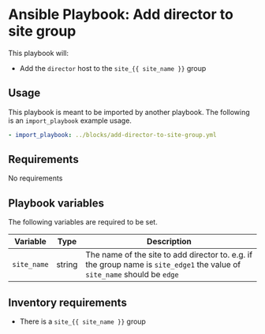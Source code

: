 # Ansible Playbook: Add director to site group

This playbook will:

- Add the `director` host to the `site_{{ site_name }}` group

## Usage

This playbook is meant to be imported by another playbook. The following is an `import_playbook` example usage.

```yml
- import_playbook: ../blocks/add-director-to-site-group.yml
```

## Requirements

No requirements

## Playbook variables

The following variables are required to be set.

| Variable | Type | Description |
| -------- | ---- | ----------- |
| `site_name` | string | The name of the site to add director to. e.g. if the group name is `site_edge1` the value of `site_name` should be `edge`

## Inventory requirements

- There is a `site_{{ site_name }}` group
